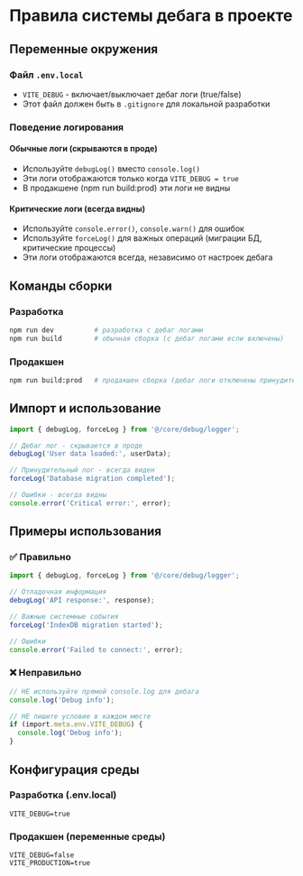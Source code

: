 # Правила системы дебага в проекте

## Переменные окружения

### Файл `.env.local`
- `VITE_DEBUG` - включает/выключает дебаг логи (true/false)
- Этот файл должен быть в `.gitignore` для локальной разработки

### Поведение логирования

#### Обычные логи (скрываются в проде)
- Используйте `debugLog()` вместо `console.log()` 
- Эти логи отображаются только когда `VITE_DEBUG = true`
- В продакшене (npm run build:prod) эти логи не видны

#### Критические логи (всегда видны)
- Используйте `console.error()`, `console.warn()` для ошибок
- Используйте `forceLog()` для важных операций (миграции БД, критические процессы)
- Эти логи отображаются всегда, независимо от настроек дебага

## Команды сборки

### Разработка
```bash
npm run dev          # разработка с дебаг логами
npm run build        # обычная сборка (с дебаг логами если включены)
```

### Продакшен
```bash
npm run build:prod   # продакшен сборка (дебаг логи отключены принудительно)
```

## Импорт и использование

```typescript
import { debugLog, forceLog } from '@/core/debug/logger';

// Дебаг лог - скрывается в проде
debugLog('User data loaded:', userData);

// Принудительный лог - всегда виден  
forceLog('Database migration completed');

// Ошибки - всегда видны
console.error('Critical error:', error);
```

## Примеры использования

### ✅ Правильно
```typescript
import { debugLog, forceLog } from '@/core/debug/logger';

// Отладочная информация
debugLog('API response:', response);

// Важные системные события
forceLog('IndexDB migration started');

// Ошибки
console.error('Failed to connect:', error);
```

### ❌ Неправильно
```typescript
// НЕ используйте прямой console.log для дебага
console.log('Debug info'); 

// НЕ пишите условие в каждом месте
if (import.meta.env.VITE_DEBUG) {
  console.log('Debug info');
}
```

## Конфигурация среды

### Разработка (.env.local)
```
VITE_DEBUG=true
```

### Продакшен (переменные среды)
```
VITE_DEBUG=false
VITE_PRODUCTION=true
